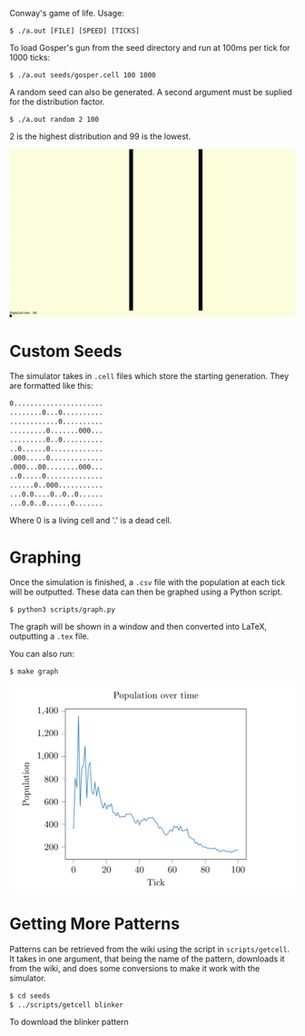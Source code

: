 Conway's game of life. Usage:

	$ ./a.out [FILE] [SPEED] [TICKS]

To load Gosper's gun from the seed directory and run at 100ms per tick for 1000 ticks:

	$ ./a.out seeds/gosper.cell 100 1000

A random seed can also be generated. A second argument must be suplied for the distribution factor.

	$ ./a.out random 2 100

2 is the highest distribution and 99 is the lowest.

![gif](assets/sim.gif)

# Custom Seeds
The simulator takes in ``.cell`` files which store the starting generation. They are formatted like this:

	0......................
	........0...0..........
	............0..........
	.........0.......000...
	.........0..0..........
	..0......0.............
	.000.....0.............
	.000...00........000...
	..0.....0..............
	......0..000...........
	...0.0....0..0..0......
	...0.0..0......0.......

Where 0 is a living cell and '.' is a dead cell.

# Graphing
Once the simulation is finished, a ``.csv`` file with the population at each tick will be outputted. These data can then be graphed using a Python script.

	$ python3 scripts/graph.py

The graph will be shown in a window and then converted into LaTeX, outputting a ``.tex`` file.

You can also run:
	
	$ make graph
![graph](assets/graph.png)

# Getting More Patterns
Patterns can be retrieved from the wiki using the script in ``scripts/getcell``. It takes in one argument, that being the name of the pattern, downloads it from the wiki, and does some conversions to make it work with the simulator.
	
	$ cd seeds
	$ ../scripts/getcell blinker

To download the blinker pattern
